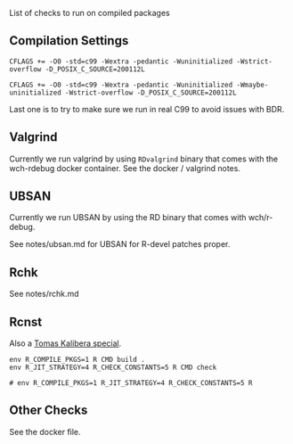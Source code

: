 List of checks to run on compiled packages

## Compilation Settings

```
CFLAGS += -O0 -std=c99 -Wextra -pedantic -Wuninitialized -Wstrict-overflow -D_POSIX_C_SOURCE=200112L
```

```
CFLAGS += -O0 -std=c99 -Wextra -pedantic -Wuninitialized -Wmaybe-uninitialized -Wstrict-overflow -D_POSIX_C_SOURCE=200112L
```

Last one is to try to make sure we run in real C99 to avoid issues with BDR.

## Valgrind

Currently we run valgrind by using `RDvalgrind` binary that comes with the
wch-rdebug docker container.  See the docker / valgrind notes.

## UBSAN

Currently we run UBSAN by using the RD binary that comes with wch/r-debug.

See notes/ubsan.md for UBSAN for R-devel patches proper.

## Rchk

See notes/rchk.md

## Rcnst

Also a [Tomas Kalibera special](https://github.com/kalibera/cran-checks/blob/master/rcnst/README.txt).

```
env R_COMPILE_PKGS=1 R CMD build .
env R_JIT_STRATEGY=4 R_CHECK_CONSTANTS=5 R CMD check 

# env R_COMPILE_PKGS=1 R_JIT_STRATEGY=4 R_CHECK_CONSTANTS=5 R
```

## Other Checks

See the docker file.
